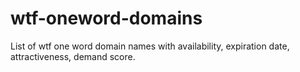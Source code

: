 # wtf-oneword-domains
List of wtf one word domain names with availability, expiration date, attractiveness, demand score.
